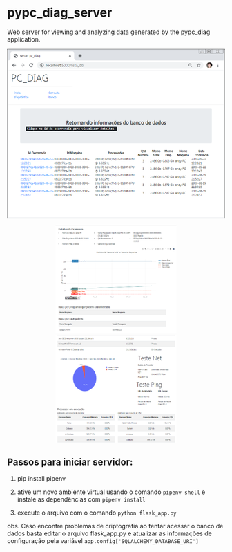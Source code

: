 # pypc_diag_server

Web server for viewing and analyzing data generated by the pypc_diag application.

<p align="center">
    <img src="static/main.png">
</p>
<p align="center">
    <img width="280" height="250" src="static/graph1.png">
    <img width="280" height="250" src="static/graph2.png">
</p>

## Passos para iniciar servidor:

1. pip install pipenv

2. ative um novo ambiente virtual usando o comando `pipenv shell` e instale 
as dependências com `pipenv install`

3. execute o arquivo com o comando `python flask_app.py`

obs. Caso encontre problemas de criptografia ao tentar acessar o banco de dados basta editar o arquivo flask_app.py e atualizar as informações de configuração pela variável `app.config['SQLALCHEMY_DATABASE_URI']`
